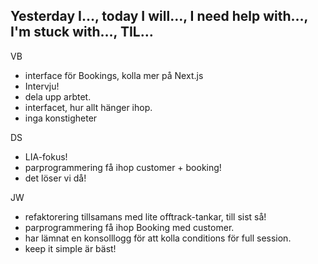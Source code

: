 ## Yesterday I…, today I will…, I need help with…, I'm stuck with…, TIL…

VB

- interface för Bookings, kolla mer på Next.js
- Intervju!
- dela upp arbtet.
- interfacet, hur allt hänger ihop.
- inga konstigheter

DS

- LIA-fokus!
- parprogrammering få ihop customer + booking!
- det löser vi då!

JW

- refaktorering tillsamans med lite offtrack-tankar, till sist så!
- parprogrammering få ihop Booking med customer.
- har lämnat en konsolllogg för att kolla conditions för full session.
- keep it simple är bäst!
